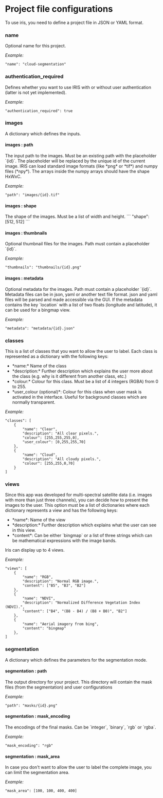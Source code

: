 <h1>Project file configurations</h1>

To use iris, you need to define a project file in JSON or YAML format.

<h3>name</h3>
Optional name for this project.

<i>Example:</i>
```
"name": "cloud-segmentation"
```

<h3>authentication_required</h3>
Defines whether you want to use IRIS with or without user authentication (latter is not yet implemented).

<i>Example:</i>
```
"authentication_required": true
```

<h3>images</h3>
A dictionary which defines the inputs.

<h4>images : path</h4>
The input path to the images. Must be an existing path with the placeholder `{id}`. The placeholder will be replaced by the unique id of the current image. IRIS can load standard image formats (like *png* or *tif*) and numpy files (*npy*). The arrays inside the numpy arrays should have the shape HxWxC.

<i>Example:</i>
```
"path": "images/{id}.tif"
```

<h4>images : shape</h4>
The shape of the images. Must be a list of width and height.
```
"shape": [512, 512]
```

<h4>images : thumbnails</h4>
Optional thumbnail files for the images. Path must contain a placeholder `{id}`.

<i>Example:</i>
```
"thumbnails": "thumbnails/{id}.png"
```

<h4>images : metadata</h4>
Optional metadata for the images. Path must contain a placeholder `{id}`. Metadata files can be in json, yaml or another text file format. json and yaml files will be parsed and made accessible via the GUI. If the metadata contains the key `location` with a list of two floats (longitude and latitude), it can be used for a bingmap view.

<i>Example:</i>
```
"metadata": "metadata/{id}.json"
```

<h3>classes</h3>
This is a list of classes that you want to allow the user to label. Each class is represented as a dictionary with the following keys:
<ul>
    <li>*name:* Name of the class</li>
    <li>
        *description:* Further description which explains the user more about the class (e.g. why is it different from another class, etc.)
    </li>
    <li>
        *colour:* Colour for this class. Must be a list of 4 integers (RGBA) from 0 to 255.
    </li>
    <li>
        *user_colour (optional)*: Colour for this class when user mask is activated in the interface. Useful for background classes which are normally transparent.
    </li>
</ul>

<i>Example:</i>
```
"classes": [
    {
        "name": "Clear",
        "description": "All clear pixels.",
        "colour": [255,255,255,0],
        "user_colour": [0,255,255,70]
    },
    {
        "name": "Cloud",
        "description": "All cloudy pixels.",
        "colour": [255,255,0,70]
    }
]
```

<h3>views</h3>
Since this app was developed for multi-spectral satellite data (i.e. images with more than just three channels), you can decide how to present the images to the user. This option must be a list of dictionaries where each dictionary represents a view and has the following keys:
<ul>
    <li>*name*: Name of the view</li>
    <li>
        *description:* Further description which explains what the user can see in this view.
    </li>
    <li>
        *content*: Can be either `bingmap` or a list of three strings which can be mathematical expressions with the image bands.
    </li>
</ul>

Iris can display up to 4 views.

<i>Example:</i>
```
"views": [
    {
        "name": "RGB",
        "description": "Normal RGB image.",
        "content": ["B5", "B3", "B2"]
    },
    {
        "name": "NDVI",
        "description": "Normalized Difference Vegetation Index (NDVI).",
        "content": ["B4", "(B8 - B4) / (B8 + B0)", "B2"]
    },
    {
        "name": "Aerial imagery from bing",
        "content": "bingmap"
    },
]
```

<h3>segmentation</h3>
A dictionary which defines the parameters for the segmentation mode.

<h4>segmentation : path</h4>
The output directory for your project. This directory will contain the mask files (from the segmentation) and user configurations

<i>Example:</i>
```
"path": "masks/{id}.png"
```

<h4>segmentation : mask_encoding</h4>
 The encodings of the final masks. Can be `integer`, `binary`, `rgb` or `rgba`.

<i>Example:</i>
```
"mask_encoding": "rgb"
```

<h4>segmentation : mask_area</h4>
In case you don't want to allow the user to label the complete image, you can limit the segmentation area.

<i>Example:</i>
```
"mask_area": [100, 100, 400, 400]
```
